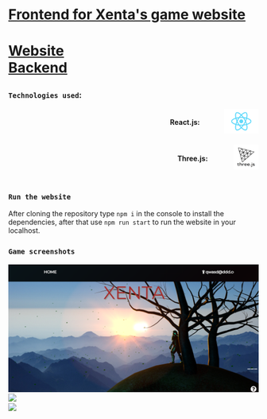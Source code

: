 <h1 style="text-decoration: underline;">Frontend for Xenta's game website <h1>

<a href="https://xenta.netlify.app/" rel="noopener noreferrer" target="_blank"
style="justify-content= center; align-content: center; cursor: pointer;">
    Website
</a>
</br>
<a href="https://github.com/Rogerpeke97/APISpring" rel="noopener noreferrer" target="_blank"
style="justify-content= center; align-content: center; cursor: pointer;">
    Backend
</a>

### `Technologies used`:

<div style="display: flex; align-items: center; justify-content: right;">
        <h4 style="flex: 0.25; cursor: default">React.js:</h4>
        <a href="https://reactjs.org/" rel="noopener noreferrer" target="_blank"
        width= 70px height= 50px cursor= "pointer"">
            <img src="public/Reactjslogo.png" height= "50px" width= "70px">
        </a>
</div>

<br />


<div style="display: flex; align-items: center; justify-content: right;">
        <h4 style="flex: 0.25; cursor: default">Three.js:</h4>
        <a href="https://threejs.org/" rel="noopener noreferrer" target="_blank"
        height= "50px" width= "50px" cursor= "pointer"">
            <img src="public/threejslogo.png" height= "50px" width= "50px"></img>
        </a>
</div>

<br />

### `Run the website`
After cloning the repository type `npm i` in the console to install the dependencies, after that use `npm run start` to run the website in your localhost.

### `Game screenshots`
<img src="public/xenta_home.png">

</br>

<img src="public/gameGif.gif">

</br>

<img src="public/demo.gif">

